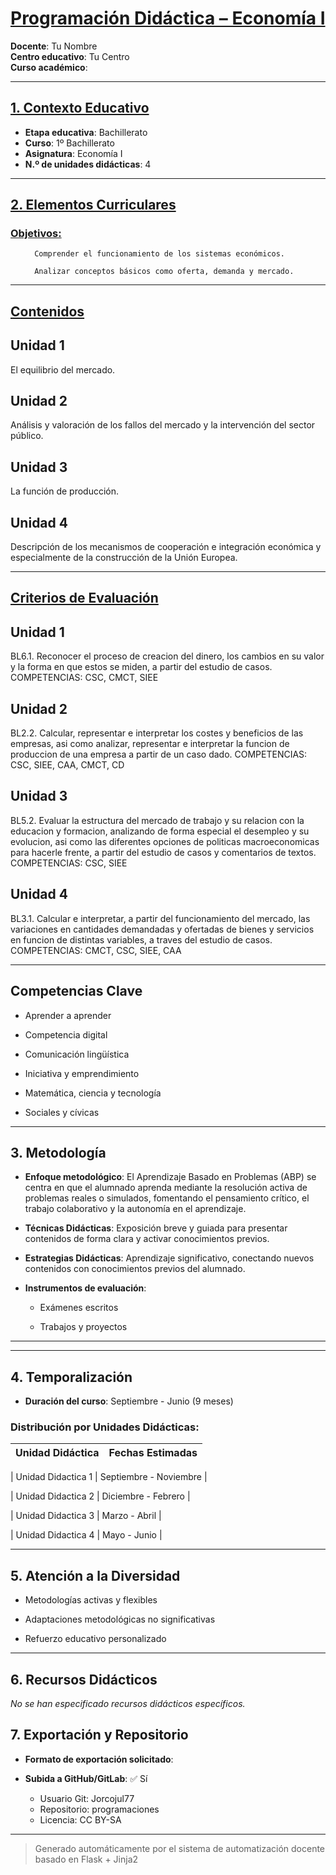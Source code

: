 # <u>Programación Didáctica – Economía I</u>

**Docente**: Tu Nombre  
**Centro educativo**: Tu Centro  
**Curso académico**:   

---

## <u>1. Contexto Educativo</u>

- **Etapa educativa**: Bachillerato
- **Curso**: 1º Bachillerato
- **Asignatura**: Economía I
- **N.º de unidades didácticas**: 4

---
## <u>2. Elementos Curriculares</u>

### <u>Objetivos:</u>


  <ul>
    
      Comprender el funcionamiento de los sistemas económicos.
    
      Analizar conceptos básicos como oferta, demanda y mercado.
    
  </ul>


---

## <u>Contenidos</u>

## Unidad 1
El equilibrio del mercado.

## Unidad 2
Análisis y valoración de los fallos del mercado y la intervención del sector público.

## Unidad 3
La función de producción.

## Unidad 4
Descripción de los mecanismos de cooperación e integración económica y especialmente de la construcción de la Unión Europea.


---

## <u>Criterios de Evaluación</u>

## Unidad 1
BL6.1. Reconocer el proceso de creacion del dinero, los cambios en su valor y la forma en que estos se
miden, a partir del estudio de casos.
COMPETENCIAS: CSC, CMCT, SIEE

## Unidad 2
BL2.2. Calcular, representar e interpretar los costes y beneficios de las empresas, asi como analizar,
representar e interpretar la funcion de produccion de una empresa a partir de un caso dado.
COMPETENCIAS: CSC, SIEE, CAA, CMCT, CD

## Unidad 3
BL5.2. Evaluar la estructura del mercado de trabajo y su relacion con la educacion y formacion,
analizando de forma especial el desempleo y su evolucion, asi como las diferentes opciones de politicas
macroeconomicas para hacerle frente, a partir del estudio de casos y comentarios de textos.
COMPETENCIAS: CSC, SIEE

## Unidad 4
BL3.1. Calcular e interpretar, a partir del funcionamiento del mercado, las variaciones en cantidades
demandadas y ofertadas de bienes y servicios en funcion de distintas variables, a traves del estudio de
casos.
COMPETENCIAS: CMCT, CSC, SIEE, CAA


---

## Competencias Clave


- Aprender a aprender

- Competencia digital

- Comunicación lingüística

- Iniciativa y emprendimiento

- Matemática, ciencia y tecnología

- Sociales y cívicas



---

## 3. Metodología

- **Enfoque metodológico**: El Aprendizaje Basado en Problemas (ABP) se centra en que el alumnado aprenda mediante la resolución activa de problemas reales o simulados, fomentando el pensamiento crítico, el trabajo colaborativo y la autonomía en el aprendizaje.
- **Técnicas Didácticas**: Exposición breve y guiada para presentar contenidos de forma clara y activar conocimientos previos.
- **Estrategias Didácticas**: Aprendizaje significativo, conectando nuevos contenidos con conocimientos previos del alumnado.
- **Instrumentos de evaluación**:


  - Exámenes escritos

  - Trabajos y proyectos



---
---

## 4. Temporalización

- **Duración del curso**: Septiembre - Junio (9 meses)

### **Distribución por Unidades Didácticas:**


| Unidad Didáctica | Fechas Estimadas |
|------------------|------------------|


| Unidad Didactica 1 | Septiembre - Noviembre |

| Unidad Didactica 2 | Diciembre - Febrero |

| Unidad Didactica 3 | Marzo - Abril |

| Unidad Didactica 4 | Mayo - Junio |



---

## 5. Atención a la Diversidad



* Metodologías activas y flexibles

* Adaptaciones metodológicas no significativas

* Refuerzo educativo personalizado


---

## 6. Recursos Didácticos


_No se han especificado recursos didácticos específicos._

## 7. Exportación y Repositorio

- **Formato de exportación solicitado**: 
- **Subida a GitHub/GitLab**: ✅ Sí

  - Usuario Git: Jorcojul77
  - Repositorio: programaciones
  - Licencia: CC BY-SA


---

> Generado automáticamente por el sistema de automatización docente basado en Flask + Jinja2